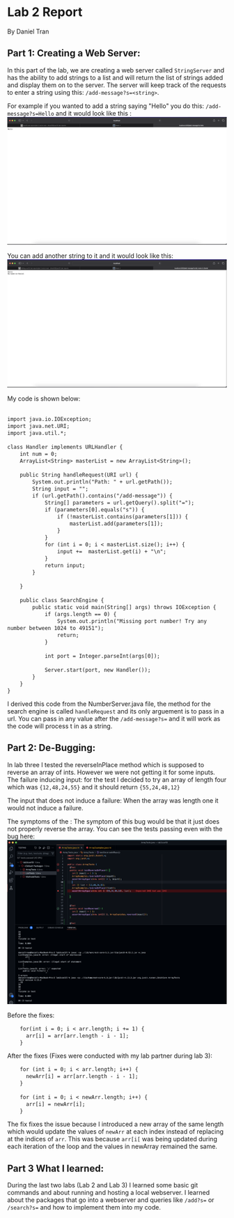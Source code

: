 # Lab 2 Report
By Daniel Tran

## Part 1: Creating a Web Server:
In this part of the lab, we are creating a web server called ```StringServer``` and has the ability to add strings to a list and will return the list of strings added and display them on to the server.
The server will keep track of the requests to enter a string using this: ```/add-message?s=<string>```.

For example if you wanted to add a string saying "Hello" you do this: ```/add-message?s=Hello``` and it would look like this : ![Image](/images/hello15L.png)

You can add another string to it and it would look like this: ![Image](/images/hello215L.png)

My code is shown below:


```

import java.io.IOException;
import java.net.URI;
import java.util.*;

class Handler implements URLHandler {
    int num = 0;
    ArrayList<String> masterList = new ArrayList<String>();

    public String handleRequest(URI url) {
        System.out.println("Path: " + url.getPath());
        String input = "";
        if (url.getPath().contains("/add-message")) {
            String[] parameters = url.getQuery().split("=");
            if (parameters[0].equals("s")) {
                if (!masterList.contains(parameters[1])) {
                    masterList.add(parameters[1]);
                }
            }
            for (int i = 0; i < masterList.size(); i++) {
                input +=  masterList.get(i) + "\n";
            }
            return input;
        }

    }

    public class SearchEngine {
        public static void main(String[] args) throws IOException {
            if (args.length == 0) {
                System.out.println("Missing port number! Try any number between 1024 to 49151");
                return;
            }

            int port = Integer.parseInt(args[0]);

            Server.start(port, new Handler());
        }
    }
}
```
I derived this code from the NumberServer.java file, the method for the search engine is called ```handleRequest``` and its only arguement is to pass in a url. You can pass in any value after the ```/add-message?s=``` and it will work as the code will process t in as a string.


## Part 2: De-Bugging:
In lab three I tested the reverseInPlace method which is supposed to reverse an array of ints. However we were not getting it for some inputs.
The failure inducing input:
for the test I decided to try an array of length four which was ```{12,48,24,55}``` and it should return ```{55,24,48,12}```

The input that does not induce a failure:
When the array was length one it would not induce a failure.

The symptoms of the :
The symptom of this bug would be that it just does not properly reverse the array.
You can see the tests passing even with the bug here: ![Tests](/images/bothTests15L.png)

Before the fixes:


```static void reverseInPlace(int[] arr) {
    for(int i = 0; i < arr.length; i += 1) {
      arr[i] = arr[arr.length - i - 1];
    }
 ```

After the fixes (Fixes were conducted with my lab partner during lab 3):


```int[] newArr = new int [arr.length]; 
    for (int i = 0; i < arr.length; i++) {
      newArr[i] = arr[arr.length - i - 1];
    }
    
    for (int i = 0; i < newArr.length; i++) {
      arr[i] = newArr[i];
    }
 ```
The fix fixes the issue because I introduced a new array of the same length which would update the values of ```newArr``` at each index instead of replacing at the indices of ```arr```. This was because ```arr[i[``` was being updated during each iteration of the loop and the values in newArray remained the same.


## Part 3 What I learned:
During the last two labs (Lab 2 and Lab 3) I learned some basic git commands and about running and hosting a local webserver. I learned about the packages that go into a webserver and queries like ```/add?s=``` or ```/search?s=``` and how to implement them into my code.
